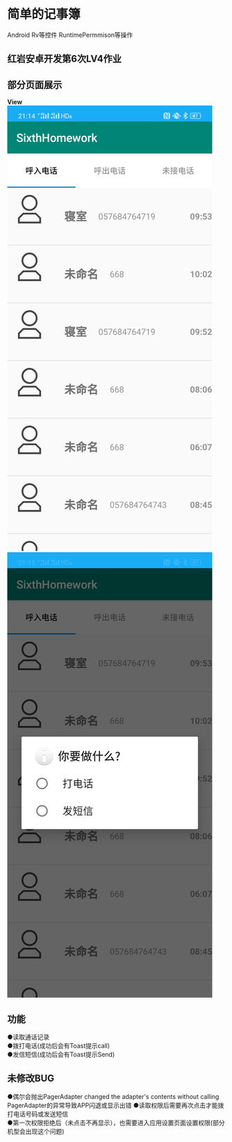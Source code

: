 # 简单的记事簿
  Android Rv等控件 RuntimePermmison等操作
## 红岩安卓开发第6次LV4作业 
## 部分页面展示
  **View**  
 ![**View**](https://github.com/965023780/SixthHomework/blob/master/ReadmePicture/Screenshot_2019-12-06-21-14-56-44_47f8d1461d87795.png)
 ![**View**](https://github.com/965023780/SixthHomework/blob/master/ReadmePicture/Screenshot_2019-12-06-21-15-04-02_47f8d1461d87795.png)
## 功能 
●读取通话记录  
●拨打电话(成功后会有Toast提示call)  
●发信短信(成功后会有Toast提示Send)    
## 未修改BUG
●偶尔会抛出PagerAdapter changed the adapter's contents without calling PagerAdapter的异常导致APP闪退或显示出错
●读取权限后需要再次点击才能拨打电话号码或发送短信  
●第一次权限拒绝后（未点击不再显示），也需要进入应用设置页面设置权限(部分机型会出现这个问题)
